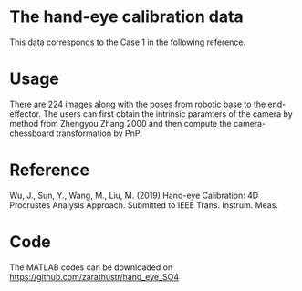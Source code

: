 # The hand-eye calibration data
This data corresponds to the Case 1 in the following reference.

# Usage
There are 224 images along with the poses from robotic base to the end-effector. The users can first obtain the intrinsic paramters of the camera by method from Zhengyou Zhang 2000 and then compute the camera-chessboard transformation by PnP.

# Reference
Wu, J., Sun, Y., Wang, M., Liu, M. (2019) 
         Hand-eye Calibration: 4D Procrustes Analysis Approach.
         Submitted to IEEE Trans. Instrum. Meas.
         
# Code
The MATLAB codes can be downloaded on https://github.com/zarathustr/hand_eye_SO4

